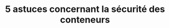 ---
title: 5 astuces concernant la sécurité des conteneurs
ExternalLink: https://f.hubspotusercontent30.net/hubfs/732832/Infographics/FR%20container%20security%20tips%20infographic.pdf
resources:
- name: "thumbnail"
  src: "container-security.png"
---